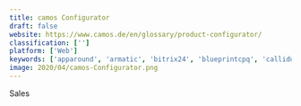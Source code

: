 ```yaml
---
title: camos Configurator
draft: false 
website: https://www.camos.de/en/glossary/product-configurator/
classification: ['']
platform: ['Web']
keywords: ['apparound', 'armatic', 'bitrix24', 'blueprintcpq', 'calliduscloud_cpq', 'cincom_cpq', 'configure_one', 'connectwise_sell', 'odoo', 'pros_smart_cpq', 'pandadoc', 'powertrak_cpq', 'proposify', 'quotewerks', 'quoter', 'quotient', 'qvidian', 'qwilr', 'rfpmonkey', 'smart_cpq_by_fpx', 'tradogram', 'xaitporter']
image: 2020/04/camos-Configurator.png
---
```

Sales